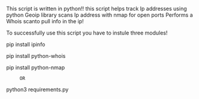 This script is written in python!!
this script helps track Ip addresses using python Geoip library
scans Ip address with nmap for open ports
Performs a Whois scanto pull info in the ip!


To successfully use this script you have to instule three modules!


pip install ipinfo

pip install python-whois

pip install python-nmap
         
         OR 

python3 requirements.py
